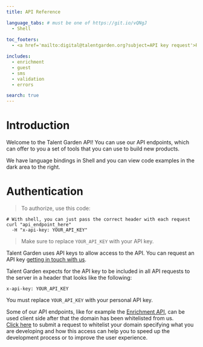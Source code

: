 ```yaml
---
title: API Reference

language_tabs: # must be one of https://git.io/vQNgJ
  - Shell
  
toc_footers:
  - <a href='mailto:digital@talentgarden.org?subject=API key request'>Request an API key</a>

includes:
  - enrichment
  - guest
  - sms
  - validation
  - errors

search: true
---
```


# Introduction

Welcome to the Talent Garden API! You can use our API endpoints, which can offer to you a set of tools that you can use to build new products.

We have language bindings in Shell and you can view code examples in the dark area to the right.

# Authentication

> To authorize, use this code:

```shell
# With shell, you can just pass the correct header with each request
curl "api_endpoint_here"
  -H "x-api-key: YOUR_API_KEY"
```

> Make sure to replace `YOUR_API_KEY` with your API key.

Talent Garden uses API keys to allow access to the API. You can request an API key <a href='mailto:digital@talentgarden.org?subject=API key request'>getting in touch with us</a>.

Talent Garden expects for the API key to be included in all API requests to the server in a header that looks like the following:

`x-api-key: YOUR_API_KEY`

<aside class="notice">
You must replace <code>YOUR_API_KEY</code> with your personal API key.
</aside>

Some of our API endpoints, like for example the <a href="/#enrichment">Enrichment API</a>, can be used client side after that the domain has been whitelisted from us.<br>
<a href="mailto:digital@talentgarden.org?subject=[API Request] domain whitelist">Click here</a> to submit a request to whitelist your domain specifying what you are developing and how this access can help you to speed up the development process or to improve the user experience.
